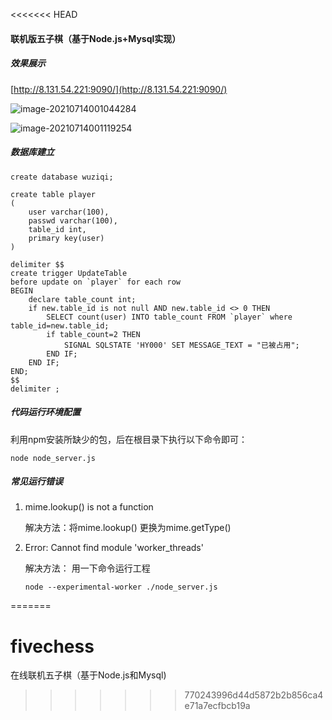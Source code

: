 <<<<<<< HEAD
#### 联机版五子棋（基于Node.js+Mysql实现）

##### 效果展示

[http://8.131.54.221:9090/](http://8.131.54.221:9090/)

![image-20210714001044284](https://rawgithub.tim-wcx.workers.dev/WCX1024979076/image1/master/img/20210714001046.png)

![image-20210714001119254](https://rawgithub.tim-wcx.workers.dev/WCX1024979076/image1/master/img/20210714001119.png)

##### 数据库建立

```mysql
create database wuziqi;
```

```mysql
create table player
(
	user varchar(100),
	passwd varchar(100),
    table_id int,
    primary key(user)
)
```

```mysql
delimiter $$
create trigger UpdateTable
before update on `player` for each row
BEGIN
	declare table_count int;
   	if new.table_id is not null AND new.table_id <> 0 THEN
        SELECT count(user) INTO table_count FROM `player` where table_id=new.table_id;
        if table_count=2 THEN
            SIGNAL SQLSTATE 'HY000' SET MESSAGE_TEXT = "已被占用";
        END IF;
	END IF;
END;
$$
delimiter ;
```

##### 代码运行环境配置

利用npm安装所缺少的包，后在根目录下执行以下命令即可：

```
node node_server.js
```

##### 常见运行错误

1. mime.lookup() is not a function

   解决方法：将mime.lookup() 更换为mime.getType()

2. Error: Cannot find module 'worker_threads'

   解决方法： 用一下命令运行工程

   ```
   node --experimental-worker ./node_server.js 
   ```

=======
# fivechess
在线联机五子棋（基于Node.js和Mysql)
>>>>>>> 770243996d44d5872b2b856ca4e71a7ecfbcb19a

